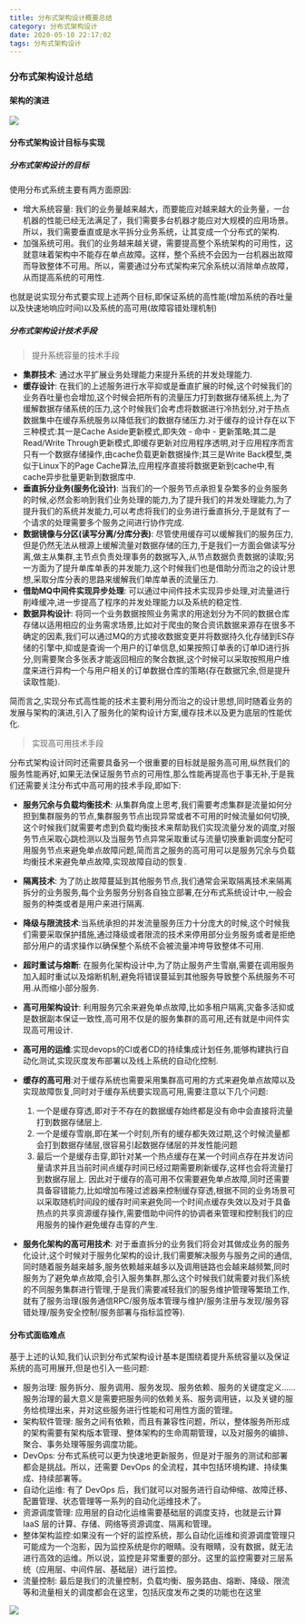 ```yaml
---
title: 分布式架构设计概要总结
category: 分布式架构设计
date: 2020-05-10 22:17:02
tags: 分布式架构设计
---
```


<!-- more -->

### 分布式架构设计总结

#### 架构的演进

![](https://raw.githubusercontent.com/xiaokunliu/xiaokunliu.github.io/feature/writing/websites/zimages/arch/arch01.jpg)

#### 分布式架构设计目标与实现

##### 分布式架构设计的目标

使用分布式系统主要有两方面原因:

- 增大系统容量: 我们的业务量越来越大，而要能应对越来越大的业务量，一台机器的性能已经无法满足了，我们需要多台机器才能应对大规模的应用场景。所以，我们需要垂直或是水平拆分业务系统，让其变成一个分布式的架构.
- 加强系统可用。我们的业务越来越关键，需要提高整个系统架构的可用性，这就意味着架构中不能存在单点故障。这样，整个系统不会因为一台机器出故障而导致整体不可用。所以，需要通过分布式架构来冗余系统以消除单点故障，从而提高系统的可用性. 

也就是说实现分布式要实现上述两个目标,即保证系统的高性能(增加系统的吞吐量以及快速地响应时间)以及系统的高可用(故障容错处理机制)

##### 分布式架构设计技术手段

> 提升系统容量的技术手段

- **集群技术**: 通过水平扩展业务处理能力来提升系统的并发处理能力.
- **缓存设计**: 在我们的上述服务进行水平抑或是垂直扩展的时候,这个时候我们的业务吞吐量也会增加,这个时候会把所有的流量压力打到数据存储系统上,为了缓解数据存储系统的压力,这个时候我们会考虑将数据进行冷热划分,对于热点数据集中在缓存系统服务以降低我们的数据存储压力.对于缓存的设计存在以下三种模式:其一是Cache Aside更新模式,即失效 - 命中 - 更新策略;其二是Read/Write Through更新模式,即缓存更新对应用程序透明,对于应用程序而言只有一个数据存储操作,由cache负载更新数据操作;其三是Write Back模型,类似于Linux下的Page Cache算法,应用程序直接将数据更新到cache中,有cache异步批量更新到数据库中.
- **垂直拆分业务(服务化设计)**: 当我们的一个服务节点承担复杂繁多的业务服务的时候,必然会影响到我们业务处理的能力,为了提升我们的并发处理能力,为了提升我们的系统并发能力,可以考虑将我们的业务进行垂直拆分,于是就有了一个请求的处理需要多个服务之间进行协作完成.
- **数据镜像与分区(读写分离/分库分表)**: 尽管使用缓存可以缓解我们的服务压力,但是仍然无法从根源上缓解流量对数据存储的压力,于是我们一方面会做读写分离,做主从集群,主节点负责处理事务的数据写入,从节点数据负责数据的读取;另一方面为了提升单库单表的并发能力,这个时候我们也是借助分而治之的设计思想,采取分库分表的思路来缓解我们单库单表的流量压力.
- **借助MQ中间件实现异步处理**: 可以通过中间件技术实现异步处理,对流量进行削峰缓冲,进一步提高了程序的并发处理能力以及系统的稳定性.
- **数据异构设计**: 将同一个业务数据按照业务需求的用途划分为不同的数据仓库存储以适用相应的业务需求场景,比如对于爬虫的聚合资讯数据来源存在很多不确定的因素,我们可以通过MQ的方式接收数据变更并将数据持久化存储到ES存储的引擎中,抑或是查询一个用户的订单信息,如果按照订单表的订单ID进行拆分,则需要聚合多张表才能返回相应的聚合数据,这个时候可以采取按照用户维度来进行异构一个与用户相关的订单数据仓库的策略(存在数据冗余,但是提升读取性能).

简而言之,实现分布式高性能的技术主要利用分而治之的设计思想,同时随着业务的发展与架构的演进,引入了服务化的架构设计方案,缓存技术以及更为底层的性能优化.

> 实现高可用技术手段

分布式架构设计同时还需要具备另一个很重要的目标就是服务高可用,纵然我们的服务性能再好,如果无法保证服务节点的可用性,那么性能再提高也于事无补,于是我们还需要关注分布式中高可用的技术手段,即如下:

- **服务冗余与负载均衡技术**: 从集群角度上思考,我们需要考虑集群是流量如何分担到集群服务的节点,集群服务节点出现异常或者不可用的时候流量如何切换,这个时候我们就需要考虑到负载均衡技术来帮助我们实现流量分发的调度,对服务节点采取心跳检测以及当服务节点异常采取重试与流量切换重新调度分配可用服务节点来避免单点故障问题,简而言之服务的高可用可以是服务冗余与负载均衡技术来避免单点故障,实现故障自动的恢复.

- **隔离技术**: 为了防止故障蔓延到其他服务节点,我们通常会采取隔离技术来隔离拆分的业务服务,每个业务服务分别各自独立部署,在分布式系统设计中,一般会服务的种类或者是用户来进行隔离.
- **降级与限流技术**:当系统承担的并发流量服务压力十分庞大的时候,这个时候我们需要采取保护措施,通过降级或者限流的技术来停用部分业务服务或者是拒绝部分用户的请求操作以确保整个系统不会被流量冲垮导致整体不可用. 
- **超时重试与熔断**: 在服务化架构设计中,为了防止服务产生雪崩,需要在调用服务加入超时重试以及熔断机制,避免将错误蔓延到其他服务导致整个系统服务不可用.从而缩小部分服务.
- **高可用架构设计**: 利用服务冗余来避免单点故障,比如多租户隔离,灾备多活抑或是数据副本保证一致性,高可用不仅是的服务集群的高可用,还有就是中间件实现高可用设计.
- **高可用的运维**:实现devops的CI或者CD的持续集成计划任务,能够构建执行自动化测试,实现灰度发布部署以及线上系统的自动化控制.
- **缓存的高可用**:对于缓存系统也需要采用集群高可用的方式来避免单点故障以及实现故障恢复,同时对于缓存系统要实现高可用,需要注意以下几个问题:
  1) 一个是缓存穿透,即对于不存在的数据缓存始终都是没有命中会直接将流量打到数据存储层上.
  2) 一个是缓存雪崩,即在某一个时刻,所有的缓存都失效过期,这个时候流量都会打到数据存储层,很容易引起数据存储层的并发性能问题
  3) 最后一个是缓存击穿,即针对某一个热点缓存在某一个时间点存在并发访问量请求并且当前时间点缓存时间已经过期需要刷新缓存,这样也会将流量打到数据存层上.
  因此对于缓存的高可用不仅需要避免单点故障,同时还需要具备容错能力,比如增加布隆过滤器来控制缓存穿透,根据不同的业务场景可以采取随机时间段的缓存时间来避免同一个时间点缓存失效以及对于具备热点的共享资源缓存操作,需要借助中间件的协调者来管理和控制我们的应用服务的操作避免缓存击穿的产生.
- **服务化架构的高可用技术**: 对于垂直拆分的业务我们将会对其做成业务的服务化设计,这个时候对于服务化架构的设计,我们需要解决服务与服务之间的通信,同时随着服务越来越多,服务依赖越来越多以及调用链路也会越来越频繁,同时服务为了避免单点故障,会引入服务集群,那么这个时候我们就需要对我们系统的不同服务集群进行管理,于是我们需要减轻我们的服务维护管理等繁琐工作,就有了服务治理(服务通信RPC/服务版本管理与维护/服务注册与发现/服务容错处理/服务安全控制/服务部署与指标监控等).

#### 分布式面临难点

基于上述的认知,我们认识到分布式架构设计基本是围绕着提升系统容量以及保证系统的高可用展开,但是也引入一些问题:

- 服务治理: 服务拆分、服务调用、服务发现、服务依赖、服务的关键度定义……服务治理的最大意义是需要把服务间的依赖关系、服务调用链，以及关键的服务给梳理出来，并对这些服务进行性能和可用性方面的管理。
- 架构软件管理: 服务之间有依赖，而且有兼容性问题，所以，整体服务所形成的架构需要有架构版本管理、整体架构的生命周期管理，以及对服务的编排、聚合、事务处理等服务调度功能。
- DevOps: 分布式系统可以更为快速地更新服务，但是对于服务的测试和部署都会是挑战。所以，还需要 DevOps 的全流程，其中包括环境构建、持续集成、持续部署等。
- 自动化运维: 有了 DevOps 后，我们就可以对服务进行自动伸缩、故障迁移、配置管理、状态管理等一系列的自动化运维技术了。
- 资源调度管理: 应用层的自动化运维需要基础层的调度支持，也就是云计算 IaaS 层的计算、存储、网络等资源调度、隔离和管理。
- 整体架构监控:如果没有一个好的监控系统，那么自动化运维和资源调度管理只可能成为一个泡影，因为监控系统是你的眼睛。没有眼睛，没有数据，就无法进行高效的运维。所以说，监控是非常重要的部分。这里的监控需要对三层系统（应用层、中间件层、基础层）进行监控。
- 流量控制: 最后是我们的流量控制，负载均衡、服务路由、熔断、降级、限流等和流量相关的调度都会在这里，包括灰度发布之类的功能也在这里

![](https://raw.githubusercontent.com/xiaokunliu/xiaokunliu.github.io/feature/writing/websites/zimages/arch/arch02.jpg)

